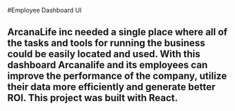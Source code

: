 #Employee Dashboard UI

## ArcanaLife inc needed a single place where all of the tasks and tools for running the business could be easily located and used. With this dashboard Arcanalife and its employees can improve the performance of the company, utilize their data more efficiently and generate better ROI. This project was built with React.
